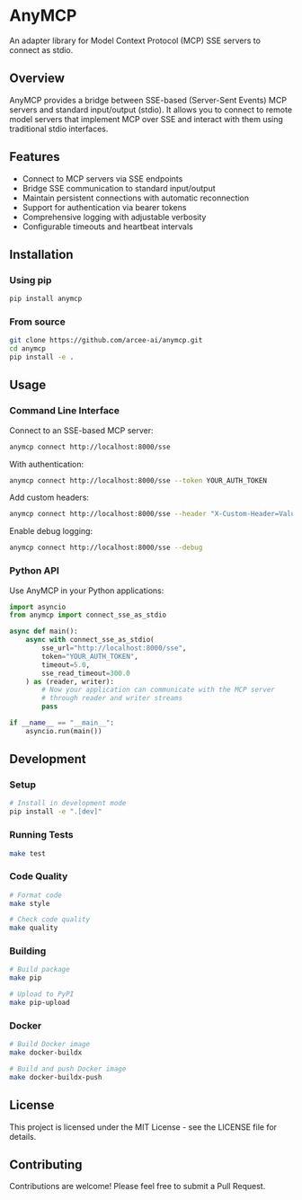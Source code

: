 # AnyMCP

An adapter library for Model Context Protocol (MCP) SSE servers to connect as stdio.

## Overview

AnyMCP provides a bridge between SSE-based (Server-Sent Events) MCP servers and standard input/output (stdio). It allows you to connect to remote model servers that implement MCP over SSE and interact with them using traditional stdio interfaces.

## Features

- Connect to MCP servers via SSE endpoints
- Bridge SSE communication to standard input/output
- Maintain persistent connections with automatic reconnection
- Support for authentication via bearer tokens
- Comprehensive logging with adjustable verbosity
- Configurable timeouts and heartbeat intervals

## Installation

### Using pip

```bash
pip install anymcp
```

### From source

```bash
git clone https://github.com/arcee-ai/anymcp.git
cd anymcp
pip install -e .
```

## Usage

### Command Line Interface

Connect to an SSE-based MCP server:

```bash
anymcp connect http://localhost:8000/sse
```

With authentication:

```bash
anymcp connect http://localhost:8000/sse --token YOUR_AUTH_TOKEN
```

Add custom headers:

```bash
anymcp connect http://localhost:8000/sse --header "X-Custom-Header=Value"
```

Enable debug logging:

```bash
anymcp connect http://localhost:8000/sse --debug
```

### Python API

Use AnyMCP in your Python applications:

```python
import asyncio
from anymcp import connect_sse_as_stdio

async def main():
    async with connect_sse_as_stdio(
        sse_url="http://localhost:8000/sse",
        token="YOUR_AUTH_TOKEN",
        timeout=5.0,
        sse_read_timeout=300.0
    ) as (reader, writer):
        # Now your application can communicate with the MCP server
        # through reader and writer streams
        pass

if __name__ == "__main__":
    asyncio.run(main())
```

## Development

### Setup

```bash
# Install in development mode
pip install -e ".[dev]"
```

### Running Tests

```bash
make test
```

### Code Quality

```bash
# Format code
make style

# Check code quality
make quality
```

### Building

```bash
# Build package
make pip

# Upload to PyPI
make pip-upload
```

### Docker

```bash
# Build Docker image
make docker-buildx

# Build and push Docker image
make docker-buildx-push
```

## License

This project is licensed under the MIT License - see the LICENSE file for details.

## Contributing

Contributions are welcome! Please feel free to submit a Pull Request.

